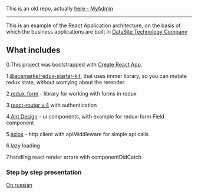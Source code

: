 This is an old repo, actually [here - MyAdmin](https://github.com/NookieGrey/MyAdmin)

____

This is an example of the React Application architecture, on the basis of which the business applications are built in [DataSite Technology Company](https://datasite.uz/)

## What includes

0.This project was bootstrapped with [Create React App](https://github.com/facebookincubator/create-react-app).

1.[@acemarke/redux-starter-kit](https://github.com/markerikson/redux-starter-kit), that uses immer library, so you can mutate redux state, without worrying about the rerender.

2.[redux-form](https://github.com/erikras/redux-form) - library for working with forms in redux

3.[react-router v.4](https://github.com/ReactTraining/react-router) with authentication

4.[Ant Design](https://github.com/ant-design/ant-design) - ui components, with example for redux-form Field component

5.[axios](https://github.com/axios/axios) - http client with apiMiddleware for simple api calls

6.lazy loading

7.handling react render errors with componentDidCatch

### Step by step presentation
[On russian](https://drive.google.com/file/d/1igQ81rxLrPmuREGYKrZISTB6Jk7P9xro/view?usp=sharing)
